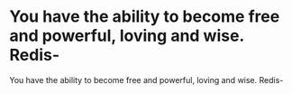 # You have the ability to become free and powerful, loving and wise. Redis-

You have the ability to become free and powerful, loving and wise. Redis-